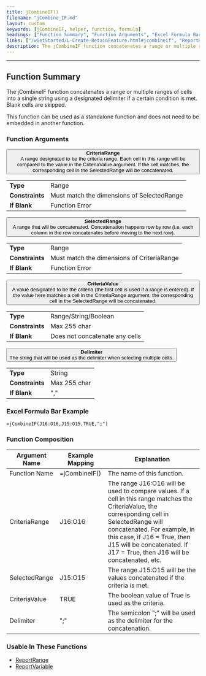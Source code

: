 ```yaml
---
title: jCombineIF()
filename: "jCombine_IF.md"
layout: custom
keywords: [jCombineIF, helper, function, formula]
headings: ["Function Summary", "Function Arguments", "Excel Formula Bar Example", "Function Composition", "Usable In These Functions"]
links: ["/wGetStarted/L-Create-RetainFeature.html#jcombineif", "ReportRange.html", "ReportVariable.html"]
description: The jCombineIF function concatenates a range or multiple ranges of cells into a single string using a designated delimiter if a certain condition is met.
---
```

* * *

##  Function Summary

The jCombineIF function concatenates a range or multiple ranges of cells into a single string using a designated delimiter if a certain condition is met. Blank cells are skipped.

This function can be used as a standalone function and does not need to be embedded in another function.

<!---
For an example of this function, see [Lab Create: Using the Retain Feature](/wGetStarted/L-Create-RetainFeature.html#jcombineif).
--->

###  Function Arguments

<button class="collapsible-parameter">**CriteriaRange**<br>A range designated to be the criteria range. Each cell in this range will be compared to the value in the CriteriaValue argument. If the cell matches, the corresponding cell in the SelectedRange will be concatenated.</button>
<div markdown="1" class="panel-parameter">
<table>
  <tbody>
    <tr>
		<td class="pph"><b>Type</b></td>
		<td>Range</td>
    </tr>
    <tr>
		<td class="pph"><b>Constraints</b></td>
		<td>Must match the dimensions of SelectedRange</td>
    </tr>
    <tr>
		<td class="pph"><b>If Blank</b></td>
		<td>Function Error</td>
    </tr>
  </tbody>
</table>
</div>

<button class="collapsible-parameter">**SelectedRange**<br>A range that will be concatenated. Concatenation happens row by row (i.e. each column in the row concatenates before moving to the next row).</button>
<div markdown="1" class="panel-parameter">
<table>
  <tbody>
    <tr>
		<td class="pph"><b>Type</b></td>
		<td>Range</td>
    </tr>
    <tr>
		<td class="pph"><b>Constraints</b></td>
		<td>Must match the dimensions of CriteriaRange</td>
    </tr>
    <tr>
		<td class="pph"><b>If Blank</b></td>
		<td>Function Error</td>
    </tr>
  </tbody>
</table>
</div>

<button class="collapsible-parameter">**CriteriaValue**<br>A value designated to be the criteria (the first cell is used if a range is entered). If the value here matches a cell in the CriteriaRange argument, the corresponding cell in the SelectedRange will be concatenated.</button>
<div markdown="1" class="panel-parameter">
<table>
  <tbody>
    <tr>
		<td class="pph"><b>Type</b></td>
		<td>Range/String/Boolean</td>
    </tr>
    <tr>
		<td class="pph"><b>Constraints</b></td>
		<td>Max 255 char</td>
    </tr>
    <tr>
		<td class="pph"><b>If Blank</b></td>
		<td>Does not concatenate any cells</td>
    </tr>
  </tbody>
</table>
</div>

<button class="collapsible-parameter">**Delimiter**<br>The string that will be used as the delimiter when selecting multiple cells.</button>
<div markdown="1" class="panel-parameter">
<table>
  <tbody>
    <tr>
		<td class="pph"><b>Type</b></td>
		<td>String</td>
    </tr>
    <tr>
		<td class="pph"><b>Constraints</b></td>
		<td>Max 255 char</td>
    </tr>
    <tr>
		<td class="pph"><b>If Blank</b></td>
		<td>","</td>
    </tr>
  </tbody>
</table>
</div>

###  Excel Formula Bar Example

```Excel
=jCombineIF(J16:O16,J15:O15,TRUE,";")
```

###  Function Composition

| Argument Name  |  Example Mapping  |  Explanation   |  
|------|------|------|
|  Function Name  |  =jCombineIF()  |  The name of this function.  |  
|  CriteriaRange  |  J16:O16  |  The range J16:O16 will be used to compare values. If a cell in this range matches the CriteriaValue, the corresponding cell in SelectedRange will concatenated. For example, in this case, if J16 = True, then J15 will be concatenated. If J17 = True, then J16 will be concatenated, etc.  |  
|  SelectedRange  |  J15:O15  |  The range J15:O15 will be the values concatenated if the criteria is met.  |  
|  CriteriaValue  |  TRUE  |  The boolean value of True is used as the criteria.  |  
|  Delimiter  |  ";"  |  The semicolon ";" will be used as the delimiter for the concatenation.  |  

###  Usable In These Functions

* [ReportRange](ReportRange.html) 
* [ReportVariable](ReportVariable.html)
